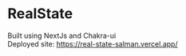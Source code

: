 # RealState
 
Built using NextJs and Chakra-ui <br/>
Deployed site: https://real-state-salman.vercel.app/
